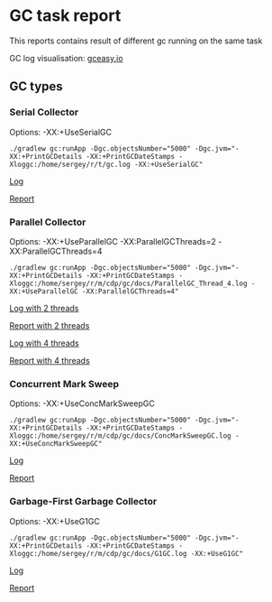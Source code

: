 # GC task report

This reports contains result of different gc running on the same task

GC log visualisation: [gceasy.io](http://gceasy.io/index.jsp)

## GC types

### Serial Collector
Options: -XX:+UseSerialGC
```
./gradlew gc:runApp -Dgc.objectsNumber="5000" -Dgc.jvm="-XX:+PrintGCDetails -XX:+PrintGCDateStamps -Xloggc:/home/sergey/r/t/gc.log -XX:+UseSerialGC"
```

[Log](SerialGC.log)

[Report](SerialGC.pdf)

### Parallel Collector
Options: -XX:+UseParallelGC  -XX:ParallelGCThreads=2  -XX:ParallelGCThreads=4
```
./gradlew gc:runApp -Dgc.objectsNumber="5000" -Dgc.jvm="-XX:+PrintGCDetails -XX:+PrintGCDateStamps -Xloggc:/home/sergey/r/m/cdp/gc/docs/ParallelGC_Thread_4.log -XX:+UseParallelGC -XX:ParallelGCThreads=4"
```

[Log with 2 threads](ParallelGC_Thread_2.log)

[Report with 2 threads](ParallelGC_Thread_2.pdf)

[Log with 4 threads](ParallelGC_Thread_4.log)

[Report with 4 threads](ParallelGC_Thread_4.pdf)

### Concurrent Mark Sweep
Options: -XX:+UseConcMarkSweepGC
```
./gradlew gc:runApp -Dgc.objectsNumber="5000" -Dgc.jvm="-XX:+PrintGCDetails -XX:+PrintGCDateStamps -Xloggc:/home/sergey/r/m/cdp/gc/docs/ConcMarkSweepGC.log -XX:+UseConcMarkSweepGC"
```

[Log](ConcMarkSweepGC.log)

[Report](ConcMarkSweepGC.pdf)

### Garbage-First Garbage Collector
Options: -XX:+UseG1GC
```
./gradlew gc:runApp -Dgc.objectsNumber="5000" -Dgc.jvm="-XX:+PrintGCDetails -XX:+PrintGCDateStamps -Xloggc:/home/sergey/r/m/cdp/gc/docs/G1GC.log -XX:+UseG1GC"
```

[Log](G1GC.log)

[Report](G1GC.pdf)
